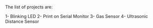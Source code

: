 The list of projects are:

1- Blinking LED 
2- Print on Serial Monitor
3- Gas Sensor
4- Ultrasonic Distance Sensor

